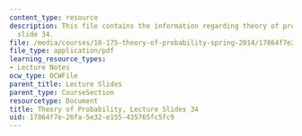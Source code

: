 ```yaml
---
content_type: resource
description: This file contains the information regarding theory of probability, lecture
  slide 34.
file: /media/courses/18-175-theory-of-probability-spring-2014/17864f7e26fa5e32e155435765fc5fc9_MIT18_175S14_Lecture34.pdf
file_type: application/pdf
learning_resource_types:
- Lecture Notes
ocw_type: OCWFile
parent_title: Lecture Slides
parent_type: CourseSection
resourcetype: Document
title: Theory of Probability, Lecture Slides 34
uid: 17864f7e-26fa-5e32-e155-435765fc5fc9
---
```

